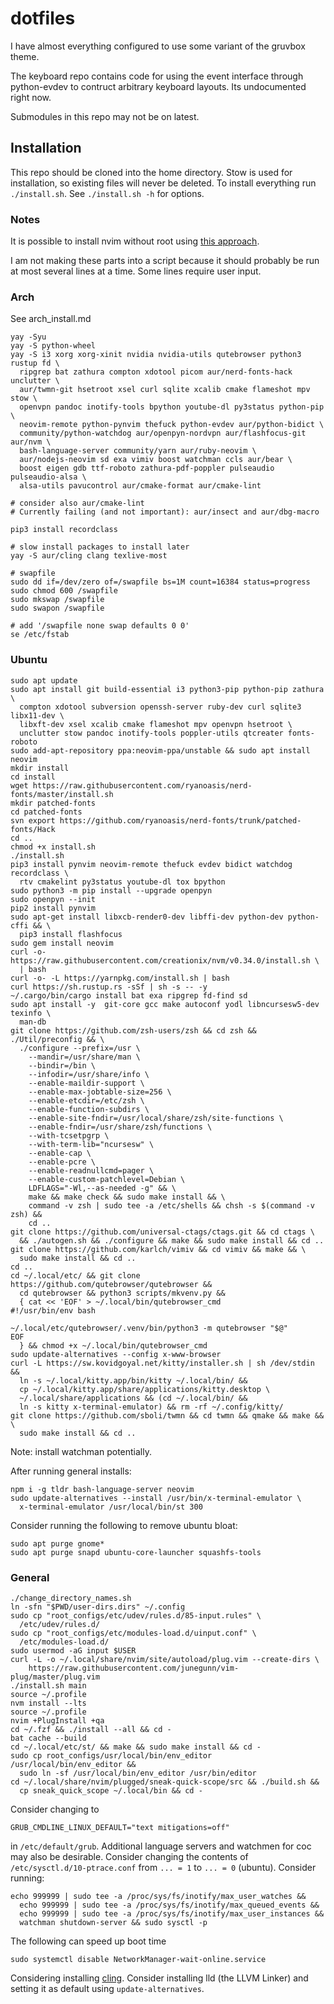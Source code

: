 # dotfiles

I have almost everything configured to use some variant of the gruvbox theme.

The keyboard repo contains code for using the event interface through
python-evdev to contruct arbitrary keyboard layouts. Its undocumented right now.

Submodules in this repo may not be on latest.

## Installation

This repo should be cloned into the home directory.
Stow is used for installation, so existing files will never be deleted.
To install everything run `./install.sh`. See `./install.sh -h` for options.

### Notes

It is possible to install nvim without root using
[this approach](https://github.com/neovim/neovim/wiki/Installing-Neovim#Linux).

I am not making these parts into a script because it should probably be run at
most several lines at a time. Some lines require user input.

### Arch

See arch_install.md

```
yay -Syu
yay -S python-wheel
yay -S i3 xorg xorg-xinit nvidia nvidia-utils qutebrowser python3 rustup fd \
  ripgrep bat zathura compton xdotool picom aur/nerd-fonts-hack unclutter \
  aur/twmn-git hsetroot xsel curl sqlite xcalib cmake flameshot mpv stow \
  openvpn pandoc inotify-tools bpython youtube-dl py3status python-pip \
  neovim-remote python-pynvim thefuck python-evdev aur/python-bidict \
  community/python-watchdog aur/openpyn-nordvpn aur/flashfocus-git aur/nvm \
  bash-language-server community/yarn aur/ruby-neovim \
  aur/nodejs-neovim sd exa vimiv boost watchman ccls aur/bear \
  boost eigen gdb ttf-roboto zathura-pdf-poppler pulseaudio pulseaudio-alsa \
  alsa-utils pavucontrol aur/cmake-format aur/cmake-lint

# consider also aur/cmake-lint
# Currently failing (and not important): aur/insect and aur/dbg-macro

pip3 install recordclass

# slow install packages to install later
yay -S aur/cling clang texlive-most

# swapfile
sudo dd if=/dev/zero of=/swapfile bs=1M count=16384 status=progress
sudo chmod 600 /swapfile
sudo mkswap /swapfile
sudo swapon /swapfile

# add '/swapfile none swap defaults 0 0'
se /etc/fstab
```

### Ubuntu

```
sudo apt update
sudo apt install git build-essential i3 python3-pip python-pip zathura \
  compton xdotool subversion openssh-server ruby-dev curl sqlite3 libx11-dev \
  libxft-dev xsel xcalib cmake flameshot mpv openvpn hsetroot \
  unclutter stow pandoc inotify-tools poppler-utils qtcreater fonts-roboto
sudo add-apt-repository ppa:neovim-ppa/unstable && sudo apt install neovim
mkdir install
cd install
wget https://raw.githubusercontent.com/ryanoasis/nerd-fonts/master/install.sh
mkdir patched-fonts
cd patched-fonts
svn export https://github.com/ryanoasis/nerd-fonts/trunk/patched-fonts/Hack
cd ..
chmod +x install.sh
./install.sh
pip3 install pynvim neovim-remote thefuck evdev bidict watchdog recordclass \
  rtv cmakelint py3status youtube-dl tox bpython
sudo python3 -m pip install --upgrade openpyn
sudo openpyn --init
pip2 install pynvim
sudo apt-get install libxcb-render0-dev libffi-dev python-dev python-cffi && \
  pip3 install flashfocus
sudo gem install neovim
curl -o- https://raw.githubusercontent.com/creationix/nvm/v0.34.0/install.sh \
  | bash
curl -o- -L https://yarnpkg.com/install.sh | bash
curl https://sh.rustup.rs -sSf | sh -s -- -y
~/.cargo/bin/cargo install bat exa ripgrep fd-find sd
sudo apt install -y  git-core gcc make autoconf yodl libncursesw5-dev texinfo \
  man-db
git clone https://github.com/zsh-users/zsh && cd zsh && ./Util/preconfig && \
  ./configure --prefix=/usr \
    --mandir=/usr/share/man \
    --bindir=/bin \
    --infodir=/usr/share/info \
    --enable-maildir-support \
    --enable-max-jobtable-size=256 \
    --enable-etcdir=/etc/zsh \
    --enable-function-subdirs \
    --enable-site-fndir=/usr/local/share/zsh/site-functions \
    --enable-fndir=/usr/share/zsh/functions \
    --with-tcsetpgrp \
    --with-term-lib="ncursesw" \
    --enable-cap \
    --enable-pcre \
    --enable-readnullcmd=pager \
    --enable-custom-patchlevel=Debian \
    LDFLAGS="-Wl,--as-needed -g" && \
    make && make check && sudo make install && \
    command -v zsh | sudo tee -a /etc/shells && chsh -s $(command -v zsh) &&
    cd ..
git clone https://github.com/universal-ctags/ctags.git && cd ctags \
  && ./autogen.sh && ./configure && make && sudo make install && cd ..
git clone https://github.com/karlch/vimiv && cd vimiv && make && \
  sudo make install && cd ..
cd ..
cd ~/.local/etc/ && git clone https://github.com/qutebrowser/qutebrowser &&
  cd qutebrowser && python3 scripts/mkvenv.py &&
  { cat << 'EOF' > ~/.local/bin/qutebrowser_cmd
#!/usr/bin/env bash

~/.local/etc/qutebrowser/.venv/bin/python3 -m qutebrowser "$@"
EOF
  } && chmod +x ~/.local/bin/qutebrowser_cmd
sudo update-alternatives --config x-www-browser
curl -L https://sw.kovidgoyal.net/kitty/installer.sh | sh /dev/stdin &&
  ln -s ~/.local/kitty.app/bin/kitty ~/.local/bin/ &&
  cp ~/.local/kitty.app/share/applications/kitty.desktop \
  ~/.local/share/applications && (cd ~/.local/bin/ &&
  ln -s kitty x-terminal-emulator) && rm -rf ~/.config/kitty/
git clone https://github.com/sboli/twmn && cd twmn && qmake && make && \
  sudo make install && cd ..
```

Note: install watchman potentially.

After running general installs:

```
npm i -g tldr bash-language-server neovim
sudo update-alternatives --install /usr/bin/x-terminal-emulator \
  x-terminal-emulator /usr/local/bin/st 300
```

Consider running the following to remove ubuntu bloat:

```
sudo apt purge gnome*
sudo apt purge snapd ubuntu-core-launcher squashfs-tools
```

### General

```
./change_directory_names.sh
ln -sfn "$PWD/user-dirs.dirs" ~/.config
sudo cp "root_configs/etc/udev/rules.d/85-input.rules" \
  /etc/udev/rules.d/
sudo cp "root_configs/etc/modules-load.d/uinput.conf" \
  /etc/modules-load.d/
sudo usermod -aG input $USER
curl -L -o ~/.local/share/nvim/site/autoload/plug.vim --create-dirs \
    https://raw.githubusercontent.com/junegunn/vim-plug/master/plug.vim
./install.sh main
source ~/.profile
nvm install --lts
source ~/.profile
nvim +PlugInstall +qa
cd ~/.fzf && ./install --all && cd -
bat cache --build
cd ~/.local/etc/st/ && make && sudo make install && cd -
sudo cp root_configs/usr/local/bin/env_editor /usr/local/bin/env_editor &&
  sudo ln -sf /usr/local/bin/env_editor /usr/bin/editor
cd ~/.local/share/nvim/plugged/sneak-quick-scope/src && ./build.sh &&
  cp sneak_quick_scope ~/.local/bin && cd -
```

Consider changing to

```
GRUB_CMDLINE_LINUX_DEFAULT="text mitigations=off"
```

in `/etc/default/grub`.
Additional language servers and watchmen for coc may also be desirable.
Consider changing the contents of `/etc/sysctl.d/10-ptrace.conf` from `... = 1`
to `... = 0` (ubuntu).
Consider running:

```
echo 999999 | sudo tee -a /proc/sys/fs/inotify/max_user_watches &&
  echo 999999 | sudo tee -a /proc/sys/fs/inotify/max_queued_events &&
  echo 999999 | sudo tee -a /proc/sys/fs/inotify/max_user_instances &&
  watchman shutdown-server && sudo sysctl -p
```

The following can speed up boot time

```
sudo systemctl disable NetworkManager-wait-online.service
```

Considering installing
[cling](https://github.com/root-project/cling#installation).
Consider installing lld (the LLVM Linker) and setting it as default using
`update-alternatives`.
